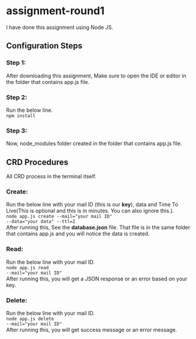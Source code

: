 # assignment-round1

I have done this assignment using Node JS.

## Configuration Steps

### Step 1:
After downloading this assignment, Make sure to open the IDE or editor in the folder that contains app.js file.

### Step 2:
Run the below line.<br>
<code>npm install</code>

### Step 3:
Now, node_modules folder created in the folder that contains app.js file. 

## CRD Procedures
All CRD process in the terminal itself.

### Create:
Run the below line with your mail ID (this is our <b>key</b>), data and Time To Live(This is optional and this is in minutes. You can also ignore this.). <br>
<code>node app.js create --mail="your mail ID" --data="your data" --ttl=2</code><br>
After running this, See the <b>database.json</b> file. That file is in the same folder that contains app.js and you will notice the data is created.

### Read:
Run the below line with your mail ID. <br>
<code>node app.js read --mail="your mail ID"</code><br>
After running this, you will get a JSON response or an error based on your key.

### Delete:
Run the below line with your mail ID.<br>
<code>node app.js delete --mail="your mail ID"</code><br>
After running this, you will get success message or an error message.
